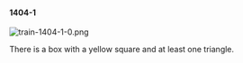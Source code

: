 #### 1404-1
![train-1404-1-0.png](https://github.com/lil-lab/nlvr/raw/master/nlvr/train/images/18/train-1404-1-0.png "train-1404-1-0.png")

There is a box with a yellow square and at least one triangle.